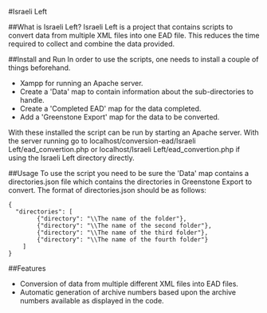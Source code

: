 #Israeli Left

##What is Israeli Left?
Israeli Left is a project that contains scripts to convert data from multiple XML files into one EAD file.
This reduces the time required to collect and combine the data provided.

##Install and Run
In order to use the scripts, one needs to install a couple of things beforehand.
* Xampp for running an Apache server.
* Create a 'Data' map to contain information about the sub-directories to handle.
* Create a 'Completed EAD' map for the data completed.
* Add a 'Greenstone Export' map for the data to be converted.

With these installed the script can be run by starting an Apache server. 
With the server running go to localhost/conversion-ead/Israeli Left/ead_convertion.php or localhost/Israeli Left/ead_convertion.php if using the Israeli Left directory directly.

##Usage
To use the script you need to be sure the 'Data' map contains a directories.json file which contains the directories in Greenstone Export to convert.
The format of directories.json should be as follows:

```
{
  "directories": [
        {"directory": "\\The name of the folder"},
        {"directory": "\\The name of the second folder"},
        {"directory": "\\The name of the third folder"},
        {"directory": "\\The name of the fourth folder"}
    ]
}
```

##Features
* Conversion of data from multiple different XML files into EAD files.
* Automatic generation of archive numbers based upon the archive numbers available as displayed in the code.

